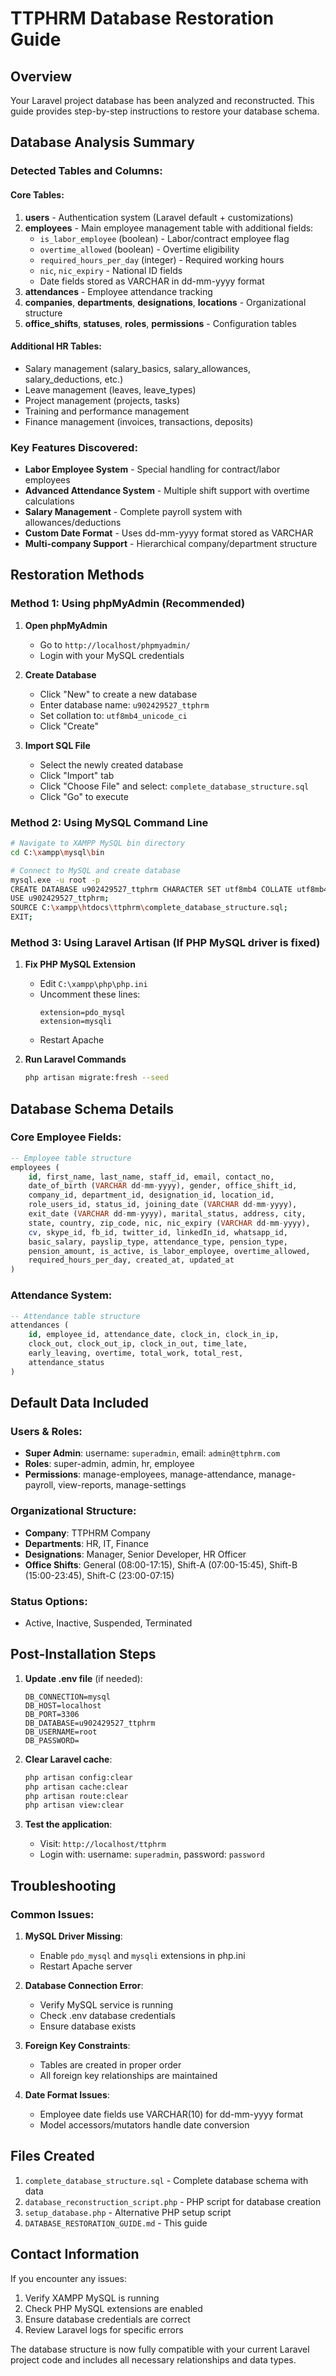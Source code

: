 # TTPHRM Database Restoration Guide

## Overview
Your Laravel project database has been analyzed and reconstructed. This guide provides step-by-step instructions to restore your database schema.

## Database Analysis Summary

### Detected Tables and Columns:

#### Core Tables:
1. **users** - Authentication system (Laravel default + customizations)
2. **employees** - Main employee management table with additional fields:
   - `is_labor_employee` (boolean) - Labor/contract employee flag
   - `overtime_allowed` (boolean) - Overtime eligibility
   - `required_hours_per_day` (integer) - Required working hours
   - `nic`, `nic_expiry` - National ID fields
   - Date fields stored as VARCHAR in dd-mm-yyyy format
3. **attendances** - Employee attendance tracking
4. **companies**, **departments**, **designations**, **locations** - Organizational structure
5. **office_shifts**, **statuses**, **roles**, **permissions** - Configuration tables

#### Additional HR Tables:
- Salary management (salary_basics, salary_allowances, salary_deductions, etc.)
- Leave management (leaves, leave_types)
- Project management (projects, tasks)
- Training and performance management
- Finance management (invoices, transactions, deposits)

### Key Features Discovered:
- **Labor Employee System** - Special handling for contract/labor employees
- **Advanced Attendance System** - Multiple shift support with overtime calculations
- **Salary Management** - Complete payroll system with allowances/deductions
- **Custom Date Format** - Uses dd-mm-yyyy format stored as VARCHAR
- **Multi-company Support** - Hierarchical company/department structure

## Restoration Methods

### Method 1: Using phpMyAdmin (Recommended)

1. **Open phpMyAdmin**
   - Go to `http://localhost/phpmyadmin/`
   - Login with your MySQL credentials

2. **Create Database**
   - Click "New" to create a new database
   - Enter database name: `u902429527_ttphrm`
   - Set collation to: `utf8mb4_unicode_ci`
   - Click "Create"

3. **Import SQL File**
   - Select the newly created database
   - Click "Import" tab
   - Click "Choose File" and select: `complete_database_structure.sql`
   - Click "Go" to execute

### Method 2: Using MySQL Command Line

```bash
# Navigate to XAMPP MySQL bin directory
cd C:\xampp\mysql\bin

# Connect to MySQL and create database
mysql.exe -u root -p
CREATE DATABASE u902429527_ttphrm CHARACTER SET utf8mb4 COLLATE utf8mb4_unicode_ci;
USE u902429527_ttphrm;
SOURCE C:\xampp\htdocs\ttphrm\complete_database_structure.sql;
EXIT;
```

### Method 3: Using Laravel Artisan (If PHP MySQL driver is fixed)

1. **Fix PHP MySQL Extension**
   - Edit `C:\xampp\php\php.ini`
   - Uncomment these lines:
     ```
     extension=pdo_mysql
     extension=mysqli
     ```
   - Restart Apache

2. **Run Laravel Commands**
   ```bash
   php artisan migrate:fresh --seed
   ```

## Database Schema Details

### Core Employee Fields:
```sql
-- Employee table structure
employees (
    id, first_name, last_name, staff_id, email, contact_no,
    date_of_birth (VARCHAR dd-mm-yyyy), gender, office_shift_id,
    company_id, department_id, designation_id, location_id,
    role_users_id, status_id, joining_date (VARCHAR dd-mm-yyyy),
    exit_date (VARCHAR dd-mm-yyyy), marital_status, address, city,
    state, country, zip_code, nic, nic_expiry (VARCHAR dd-mm-yyyy),
    cv, skype_id, fb_id, twitter_id, linkedIn_id, whatsapp_id,
    basic_salary, payslip_type, attendance_type, pension_type,
    pension_amount, is_active, is_labor_employee, overtime_allowed,
    required_hours_per_day, created_at, updated_at
)
```

### Attendance System:
```sql
-- Attendance table structure
attendances (
    id, employee_id, attendance_date, clock_in, clock_in_ip,
    clock_out, clock_out_ip, clock_in_out, time_late,
    early_leaving, overtime, total_work, total_rest,
    attendance_status
)
```

## Default Data Included

### Users & Roles:
- **Super Admin**: username: `superadmin`, email: `admin@ttphrm.com`
- **Roles**: super-admin, admin, hr, employee
- **Permissions**: manage-employees, manage-attendance, manage-payroll, view-reports, manage-settings

### Organizational Structure:
- **Company**: TTPHRM Company
- **Departments**: HR, IT, Finance
- **Designations**: Manager, Senior Developer, HR Officer
- **Office Shifts**: General (08:00-17:15), Shift-A (07:00-15:45), Shift-B (15:00-23:45), Shift-C (23:00-07:15)

### Status Options:
- Active, Inactive, Suspended, Terminated

## Post-Installation Steps

1. **Update .env file** (if needed):
   ```
   DB_CONNECTION=mysql
   DB_HOST=localhost
   DB_PORT=3306
   DB_DATABASE=u902429527_ttphrm
   DB_USERNAME=root
   DB_PASSWORD=
   ```

2. **Clear Laravel cache**:
   ```bash
   php artisan config:clear
   php artisan cache:clear
   php artisan route:clear
   php artisan view:clear
   ```

3. **Test the application**:
   - Visit: `http://localhost/ttphrm`
   - Login with: username: `superadmin`, password: `password`

## Troubleshooting

### Common Issues:

1. **MySQL Driver Missing**:
   - Enable `pdo_mysql` and `mysqli` extensions in php.ini
   - Restart Apache server

2. **Database Connection Error**:
   - Verify MySQL service is running
   - Check .env database credentials
   - Ensure database exists

3. **Foreign Key Constraints**:
   - Tables are created in proper order
   - All foreign key relationships are maintained

4. **Date Format Issues**:
   - Employee date fields use VARCHAR(10) for dd-mm-yyyy format
   - Model accessors/mutators handle date conversion

## Files Created

1. `complete_database_structure.sql` - Complete database schema with data
2. `database_reconstruction_script.php` - PHP script for database creation
3. `setup_database.php` - Alternative PHP setup script
4. `DATABASE_RESTORATION_GUIDE.md` - This guide

## Contact Information

If you encounter any issues:
1. Verify XAMPP MySQL is running
2. Check PHP MySQL extensions are enabled
3. Ensure database credentials are correct
4. Review Laravel logs for specific errors

The database structure is now fully compatible with your current Laravel project code and includes all necessary relationships and data types.